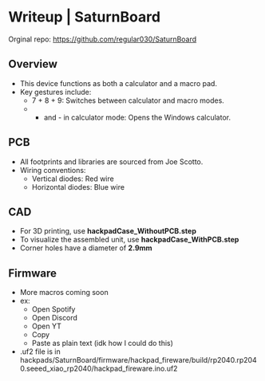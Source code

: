 # Writeup | SaturnBoard
Orginal repo: https://github.com/regular030/SaturnBoard

## Overview
- This device functions as both a calculator and a macro pad.
- Key gestures include:
  - 7 + 8 + 9: Switches between calculator and macro modes.
  - + and - in calculator mode: Opens the Windows calculator.

## PCB
- All footprints and libraries are sourced from Joe Scotto.
- Wiring conventions:
  - Vertical diodes: Red wire
  - Horizontal diodes: Blue wire

## CAD
- For 3D printing, use **hackpadCase_WithoutPCB.step**
- To visualize the assembled unit, use **hackpadCase_WithPCB.step**
- Corner holes have a diameter of **2.9mm**

## Firmware
- More macros coming soon
- ex: 
  - Open Spotify
  - Open Discord
  - Open YT
  - Copy
  - Paste as plain text (idk how I could do this)
- .uf2 file is in hackpads/SaturnBoard/firmware/hackpad_fireware/build/rp2040.rp2040.seeed_xiao_rp2040/hackpad_fireware.ino.uf2
